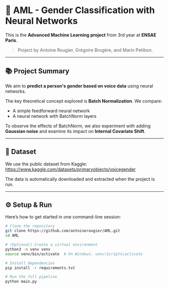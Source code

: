 # 🧠 AML - Gender Classification with Neural Networks

This is the **Advanced Machine Learning project** from 3rd year at **ENSAE Paris**.

> Project by Antoine Rougier, Grégoire Brugère, and Marin Petibon.

---

## 📚 Project Summary

We aim to **predict a person's gender based on voice data** using neural networks.

The key theoretical concept explored is **Batch Normalization**. We compare:

- A simple feedforward neural network
- A neural network with BatchNorm layers

To observe the effects of BatchNorm, we also experiment with adding **Gaussian noise** and examine its impact on **Internal Covariate Shift**.

---

## 📁 Dataset

We use the public dataset from Kaggle:  
https://www.kaggle.com/datasets/primaryobjects/voicegender

The data is automatically downloaded and extracted when the project is run.


---

## ⚙️ Setup & Run

Here’s how to get started in one command-line session:

```bash
# Clone the repository
git clone https://github.com/antoinerougier/AML.git
cd AML

# (Optional) Create a virtual environment
python3 -m venv venv
source venv/bin/activate  # On Windows: venv\Scripts\activate

# Install dependencies
pip install -r requirements.txt

# Run the full pipeline
python main.py
